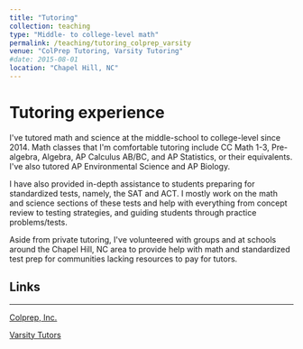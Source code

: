 ```yaml
---
title: "Tutoring"
collection: teaching
type: "Middle- to college-level math"
permalink: /teaching/tutoring_colprep_varsity
venue: "ColPrep Tutoring, Varsity Tutoring"
#date: 2015-08-01        
location: "Chapel Hill, NC"
---
```

# Tutoring experience

I've tutored math and science at the middle-school to college-level since 2014. Math classes that I'm comfortable tutoring include CC Math 1-3, Pre-algebra, Algebra, AP Calculus AB/BC, and AP Statistics, or their equivalents. I've also tutored AP Environmental Science and AP Biology.

I have also provided in-depth assistance to students preparing for standardized tests, namely, the SAT and ACT. I mostly work on the math and science sections of these tests and help with everything from concept review to testing strategies, and guiding students through practice problems/tests.

Aside from private tutoring, I've volunteered with groups and at schools around the Chapel Hill, NC area to provide help with math and standardized test prep for communities lacking resources to pay for tutors.

## Links
-----------
[Colprep, Inc.](https://www.colpreptutoring.com/)

[Varsity Tutors](https://www.varsitytutors.com/)
